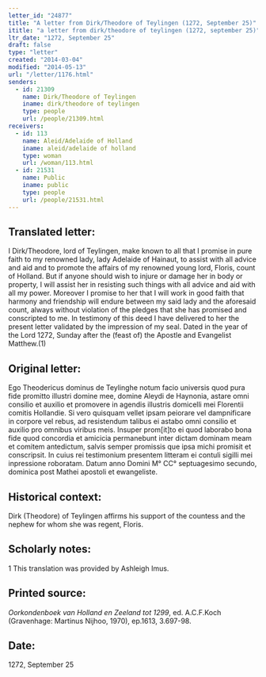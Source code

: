 ```yaml
---
letter_id: "24877"
title: "A letter from Dirk/Theodore of Teylingen (1272, September 25)"
ititle: "a letter from dirk/theodore of teylingen (1272, september 25)"
ltr_date: "1272, September 25"
draft: false
type: "letter"
created: "2014-03-04"
modified: "2014-05-13"
url: "/letter/1176.html"
senders:
  - id: 21309
    name: Dirk/Theodore of Teylingen
    iname: dirk/theodore of teylingen
    type: people
    url: /people/21309.html
receivers:
  - id: 113
    name: Aleid/Adelaide of Holland
    iname: aleid/adelaide of holland
    type: woman
    url: /woman/113.html
  - id: 21531
    name: Public
    iname: public
    type: people
    url: /people/21531.html
---
```

<h2> Translated letter:</h2>I Dirk/Theodore, lord of Teylingen, make known to all that I promise in pure faith to my renowned lady, lady Adelaide of Hainaut, to assist with all advice and aid and to promote the affairs of my renowned young lord, Floris, count of Holland.  But if anyone should wish to injure or damage her in body or property, I will assist her in resisting such things with all advice and aid with all my power.  Moreover I promise to her that I will work in good faith that harmony and friendship will endure between my said lady and the aforesaid count, always without violation of the pledges that she has promised and conscripted to me.
	In testimony of this deed I have delivered to her the present letter validated by the impression of my seal.
	Dated in the year of the Lord 1272, Sunday after the (feast of) the Apostle and Evangelist Matthew.(1)
<h2 class="mt-4"> Original letter:</h2>Ego Theodericus dominus de Teylinghe notum facio universis quod pura fide promitto illustri domine mee, domine Aleydi de Haynonia, astare omni consilio et auxilio et promovere in agendis illustris domicelli mei Florentii comitis Hollandie. Si vero quisquam vellet ipsam peiorare vel dampnificare in corpore vel rebus, ad resistendum talibus ei astabo omni consilio et auxilio pro omnibus viribus meis. Insuper prom[it]to ei quod laborabo bona fide quod concordia et amicicia permanebunt inter dictam dominam meam et comitem antedictum, salvis semper promissis que ipsa michi promisit et conscripsit.
In cuius rei testimonium presentem litteram ei contuli sigilli mei inpressione roboratam.
Datum anno Domini M° CC° septuagesimo secundo, dominica post Mathei apostoli et ewangeliste.
<h2 class="mt-4"> Historical context:</h2>Dirk (Theodore) of Teylingen affirms his support of the countess and the nephew for whom she was regent, Floris.
<h2 class="mt-4"> Scholarly notes:</h2>1 This translation was provided by Ashleigh Imus.
<h2 class="mt-4"> Printed source:</h2><p><em>Oorkondenboek van Holland en Zeeland tot 1299</em>, ed. A.C.F.Koch (Gravenhage: Martinus Nijhoo, 1970), ep.1613, 3.697-98.</p><h2 class="mt-4"> Date:</h2>1272, September 25